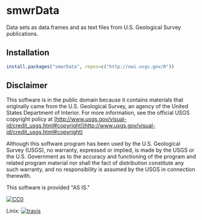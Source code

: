 smwrData
==========

Data sets as data.frames and as text files from U.S. Geological Survey publications.

Installation
----------


```R
install.packages("smwrData", repos=c("http://owi.usgs.gov/R"))
```



Disclaimer
----------
This software is in the public domain because it contains materials that originally came from the U.S. Geological Survey, an agency of the United States Department of Interior. For more information, see the official USGS copyright policy at [http://www.usgs.gov/visual-id/credit_usgs.html#copyright](http://www.usgs.gov/visual-id/credit_usgs.html#copyright)

Although this software program has been used by the U.S. Geological Survey (USGS), no warranty, expressed or implied, is made by the USGS or the U.S. Government as to the accuracy and functioning of the program and related program material nor shall the fact of distribution constitute any such warranty, and no responsibility is assumed by the USGS in connection therewith.

This software is provided "AS IS."

 [
   ![CC0](http://i.creativecommons.org/p/zero/1.0/88x31.png)
 ](http://creativecommons.org/publicdomain/zero/1.0/)
 
Linix: [![travis](https://travis-ci.org/USGS-R/smwrData.svg?branch=master)](https://travis-ci.org/USGS-R/smwrData)

